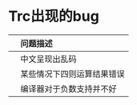 # Trc出现的bug

|     | 问题描述          |                       
|:----|:--------------|
|     | 中文呈现出乱码       |
|     | 某些情况下四则运算结果错误 |   
|     | 编译器对于负数支持并不好  |
